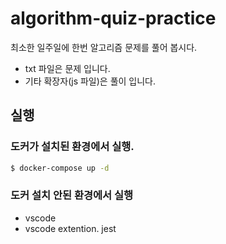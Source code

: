 # algorithm-quiz-practice

최소한 일주일에 한번 알고리즘 문제를 풀어 봅시다.

- txt 파일은 문제 입니다.
- 기타 확장자(js 파일)은 풀이 입니다.

## 실행

### 도커가 설치된 환경에서 실행.

```bash
$ docker-compose up -d
```

### 도커 설치 안된 환경에서 실행

- vscode
- vscode extention. jest

